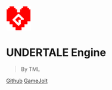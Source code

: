 ![icon](./image/icon.png)

# UNDERTALE Engine

> By TML

[<i class="fa fa-github"></i> Github](https://github.com/tml233/undertale_engine)
[<i class="fa fa-external-link"></i> GameJolt](https://gamejolt.com/games/undertale_engine/378055)